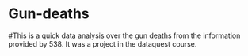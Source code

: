 # Gun-deaths
#This is a quick data analysis over the gun deaths from the information provided by 538. It was a project in the dataquest course.
